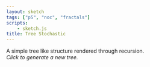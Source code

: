 ```yaml
---
layout: sketch
tags: ["p5", "noc", "fractals"]
scripts: 
    - sketch.js
title: Tree Stochastic
---
```


A simple tree like structure rendered through recursion.   
*Click to generate a new tree.*   
